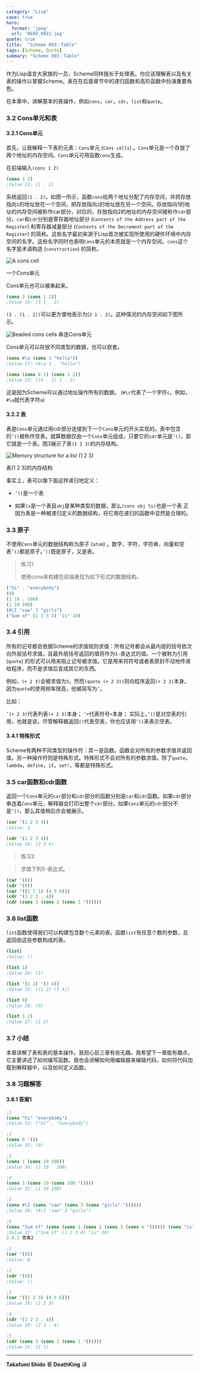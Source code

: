 ```yaml
---
category: "Lisp"
cave: true
hero:
  format: 'jpeg'
  url: 'HERO_0021.jpg'
quote: true
title:  "Scheme 003：Table"
tags: [Scheme, Quote]
summary: "Scheme 003：Table"
---
```

作为Lisp语言大家族的一员，Scheme同样擅长于处理表。你应该理解表以及有关表的操作以掌握Scheme。表在在后面章节中的递归函数和高阶函数中扮演重要角色。

在本章中，讲解基本的表操作，例如`cons`，`car`，`cdr`，`list`和`quote`。

### 3.2 Cons单元和表

#### 3.2.1 Cons单元

首先，让我解释一下表的元素：`Cons`单元 (`Cons cells`) 。`Cons`单元是一个存放了两个地址的内存空间。`Cons`单元可用函数`cons`生成。

在前端输入`(cons 1 2)`

```scm
(cons 1 2)
;Value 11: (1 . 2)
```

系统返回`(1 . 2)`。如图一所示，函数`cons`给两个地址分配了内存空间，并把存放指向`1`的地址放在一个空间，把存放指向`2`的地址放在另一个空间。存放指向1的地址的内存空间被称作car部分，对应的，存放指向2的地址的内存空间被称作`cdr`部分。`car`和`cdr`分别是寄存器地址部分 (`Contents of the Address part of the Register`) 和寄存器减量部分 (`Contents of the Decrement part of the Register`) 的简称。这些名字最初来源于Lisp首次被实现所使用的硬件环境中内存空间的名字。这些名字同时也表明`Cons`单元的本质就是一个内存空间。`cons`这个名字是术语构造 (`construction`) 的简称。

![A cons cell](https://deathking.github.io/yast-cn/figures/cons2.png)

一个Cons单元

Cons单元也可以被串起来。

```scm
(cons 3 (cons 1 2))
;Value 15: (3 1 . 2)
```

`(3 . (1 . 2))`可以更方便地表示为(`3 1 . 2)`。这种情况的内存空间如下图所示。

![Beaded cons cells](https://deathking.github.io/yast-cn/figures/conss2.png)
串连Cons单元

Cons单元可以存放不同类型的数据，也可以嵌套。

```scm
(cons #\a (cons 3 "hello"))
;Value 17: (#\a 3 . "hello")

(cons (cons 0 1) (cons 1 2))
;Value 23: ((0 . 1) 1 . 2)
```

这是因为Scheme可以通过地址操作所有的数据。 (`#\c`代表了一个字符`c`。例如，`#\a`就代表字符`a`)

#### 3.2.2 表

表是`Cons`单元通过用cdr部分连接到下一个`Cons`单元的开头实现的。表中包含的`’()`被称作空表。就算数据仅由一个`Cons`单元组成，只要它的`cdr`单元是`’()`，那它就是一个表。图3展示了表`(1 2 3)`的内存结构。

![Memory structure for a list (1 2 3)](https://deathking.github.io/yast-cn/figures/conss2.png)

表(1 2 3)的内存结构

事实上，表可以像下面这样递归地定义：

* `‘()`是一个表

* 如果`ls`是一个表且`obj`是某种类型的数据，那么`(cons obj ls)`也是一个表 正因为表是一种被递归定义的数据结构，将它用在递归的函数中显然是合理的。


### 3.3 原子

不使用`Cons`单元的数据结构称为原子 (`atom`) 。数字，字符，字符串，向量和空表`’()`都是原子。`’()`既是原子，又是表。

> 练习1
>
> 使用cons来构建在前端表现为如下形式的数据结构。

```scm
("hi" . "everybody")
(0)
(1 10 . 100)
(1 10 100)
(#\I "saw" 3 "girls")
("Sum of" (1 2 3 4) "is" 10)
```

### 3.4 引用

所有的记号都会依据Scheme的求值规则求值：所有记号都会从最内层的括号依次向外层括号求值，且最外层括号返回的值将作为`S-`表达式的值。一个被称为引用 (`quote`) 的形式可以用来阻止记号被求值。它是用来将符号或者表原封不动地传递给程序，而不是求值后变成其它的东西。

例如，`(+ 2 3)`会被求值为`5`，然而`(quote (+ 2 3))`则向程序返回`(+ 2 3)`本身。因为`quote`的使用频率很高，他被简写为`’`。

比如：

`’(+ 2 3)`代表列表`(+ 2 3)`本身；
`’+`代表符号`+`本身；
实际上，`’()`是对空表的引用，也就是说，尽管解释器返回`()`代表空表，你也应该用`’()`来表示空表。

#### 3.4.1 特殊形式

Scheme有两种不同类型的操作符：其一是函数。函数会对所有的参数求值并返回值。另一种操作符则是特殊形式。特殊形式不会对所有的参数求值。除了`quote`，`lambda`，`define`，`if`，`set!`，等都是特殊形式。

### 3.5 car函数和cdr函数

返回一个`Cons`单元的`car`部分和`cdr`部分的函数分别是`car`和`cdr`函数。如果`cdr`部分串连着`Cons`单元，解释器会打印出整个`cdr`部分。如果`Cons`单元的`cdr`部分不是`’()`，那么其值稍后亦会被展示。

```scm
(car '(1 2 3 4))
;Value: 1

(cdr '(1 2 3 4))
;Value 18: (2 3 4)
```

> 练习2

> 求值下列S-表达式。

```scm
(car '(0))
(cdr '(0))
(car '((1 2 3) (4 5 6)))
(cdr '(1 2 3 . 4))
(cdr (cons 3 (cons 2 (cons 1 '()))))
```


### 3.6 list函数

`list`函数使得我们可以构建包含数个元素的表。函数`list`有任意个数的参数，且返回由这些参数构成的表。

```scm
(list)
;Value: ()

(list 1)
;Value 24: (1)

(list '(1 2) '(3 4))
;Value 25: ((1 2) (3 4))

(list 0)
;Value 26: (0)

(list 1 2)
;Value 27: (1 2)
```


### 3.7 小结

本章讲解了表和表的基本操作。我担心前三章有些无趣。我希望下一章能有趣点，它主要讲述了如何编写函数。我也会讲解如何用编辑器来编辑代码，如何将代码加载到解释器中，以及如何定义函数。

### 3.8 习题解答

#### 3.8.1 答案1

```scm
;1
(cons "hi" "everybody")
;Value 32: ("hi" . "everybody")

;2
(cons 0 '())
;Value 33: (0)

;3
(cons 1 (cons 10 100))
;Value 34: (1 10 . 100)

;4
(cons 1 (cons 10 (cons 100 '())))
;Value 35: (1 10 100)

;5
(cons #\I (cons "saw" (cons 3 (cons "girls" '()))))
;Value 36: (#\I "saw" 3 "girls")

;6
(cons "Sum of" (cons (cons 1 (cons 2 (cons 3 (cons 4 '())))) (cons "is" (cons 10 '()))))
;Value 37: ("Sum of" (1 2 3 4) "is" 10)
3.8.2 答案2

;1
(car '(0))
;Value: 0

;2
(cdr '(0))
;Value: ()

;3
(car '((1 2 3) (4 5 6)))
;Value 28: (1 2 3)

;4
(cdr '(1 2 3 . 4))
;Value 29: (2 3 . 4)

;5
(cdr (cons 3 (cons 2 (cons 1 '()))))
;Value 31: (2 1)
```

---
**Takafumi Shido** 著
**DeathKing** 译
